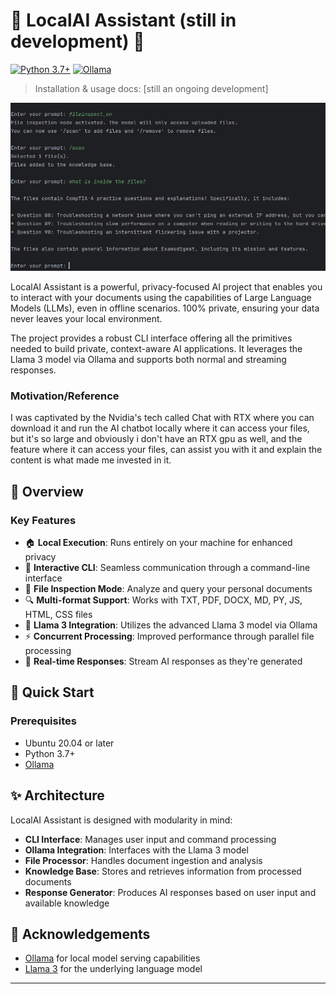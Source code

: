 # 🤖 LocalAI Assistant (still in development) 🧠

[![Python 3.7+](https://img.shields.io/badge/python-3.7+-blue.svg)](https://www.python.org/downloads/release/python-370/)
[![Ollama ](https://img.shields.io/badge/ollama-0.2.7-white.svg)](https://github.com/ollama/ollama/releases/tag/v0.2.7)

> Installation & usage docs: [still an ongoing development]

![CLI Screenshot](pictures/CLI.png)

LocalAI Assistant is a powerful, privacy-focused AI project that enables you to interact with your documents using the capabilities of Large Language Models (LLMs), even in offline scenarios. 100% private, ensuring your data never leaves your local environment.

The project provides a robust CLI interface offering all the primitives needed to build private, context-aware AI applications. It leverages the Llama 3 model via Ollama and supports both normal and streaming responses.

### Motivation/Reference

I was captivated by the Nvidia's tech called Chat with RTX where you can download it and run the AI chatbot locally where it can access your files, but it's so large and obviously i don't have an RTX gpu as well, and the feature where it can access your files, can assist you with it and explain the content is what made me invested in it. 

## 🎥 Overview

### Key Features

- 🏠 **Local Execution**: Runs entirely on your machine for enhanced privacy
- 💬 **Interactive CLI**: Seamless communication through a command-line interface
- 📁 **File Inspection Mode**: Analyze and query your personal documents
- 🔍 **Multi-format Support**: Works with TXT, PDF, DOCX, MD, PY, JS, HTML, CSS files
- 🧠 **Llama 3 Integration**: Utilizes the advanced Llama 3 model via Ollama
- ⚡ **Concurrent Processing**: Improved performance through parallel file processing
- 🔄 **Real-time Responses**: Stream AI responses as they're generated

## 🚀 Quick Start

### Prerequisites

- Ubuntu 20.04 or later
- Python 3.7+
- [Ollama](https://ollama.ai)

## ✨ Architecture

LocalAI Assistant is designed with modularity in mind:

- **CLI Interface**: Manages user input and command processing
- **Ollama Integration**: Interfaces with the Llama 3 model
- **File Processor**: Handles document ingestion and analysis
- **Knowledge Base**: Stores and retrieves information from processed documents
- **Response Generator**: Produces AI responses based on user input and available knowledge


## 🙏 Acknowledgements

- [Ollama](https://github.com/ollama/ollama) for local model serving capabilities
- [Llama 3](https://llama.meta.com/llama3/) for the underlying language model

---


